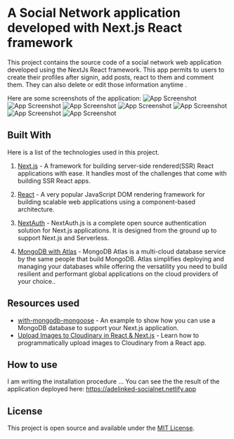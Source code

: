 # A Social Network application developed with Next.js React framework

This project contains the source code of a social network web application developed using the NextJs React framework.
This app permits to users to create their profiles after signin, add posts, react to them and comment them.
They can also delete or edit those information anytime .

Here are some screenshots of the application:
![App Screenshot](https://i.postimg.cc/02zjPmmz/Screenshot-1.png)
![App Screenshot](https://i.postimg.cc/fbDMt03j/1658328824247.jpg)
![App Screenshot](https://i.postimg.cc/LXv563N1/Screenshot-2.png)
![App Screenshot](https://i.postimg.cc/QMmhpx1L/1658328824217.jpg)
![App Screenshot](https://i.postimg.cc/Gh6222Jq/Screenshot-3.png)
![App Screenshot](https://i.postimg.cc/50JQt0JZ/Screenshot-4.png)
![App Screenshot](https://i.postimg.cc/MZNx0LMG/1658328824263.jpg)

## Built With

Here is a list of the technologies used in this project.

1. [Next.js](https://learnnextjs.com/) - A framework for building server-side rendered(SSR) React applications with ease. It handles most of the challenges that come with building SSR React apps.

2. [React](https://reactjs.org/) - A very popular JavaScript DOM rendering framework for building scalable web applications using a component-based architecture.

3. [NextAuth](https://next-auth.js.org) - NextAuth.js is a complete open source authentication solution for Next.js applications. It is designed from the ground up to support Next.js and Serverless.

4. [MongoDB with Atlas](https://www.mongodb.com/docs/atlas/getting-started/) - MongoDB Atlas is a multi-cloud database service by the same people that build MongoDB. Atlas simplifies deploying and managing your databases while offering the versatility you need to build resilient and performant global applications on the cloud providers of your choice..

## Resources used

- [with-mongodb-mongoose](https://github.com/vercel/next.js/tree/canary/examples/with-mongodb-mongoose) - An example to show how you can use a MongoDB database to support your Next.js application.
- [Upload Images to Cloudinary in React & Next.js](https://www.youtube.com/watch?v=7lhUsK-FxYI) - Learn how to programmatically upload images to Cloudinary from a React app.

## How to use

I am writing the installation procedure ...
You can see the the result of the application deployed here: https://adelinked-socialnet.netlify.app

## License

This project is open source and available under the [MIT License](LICENSE).
